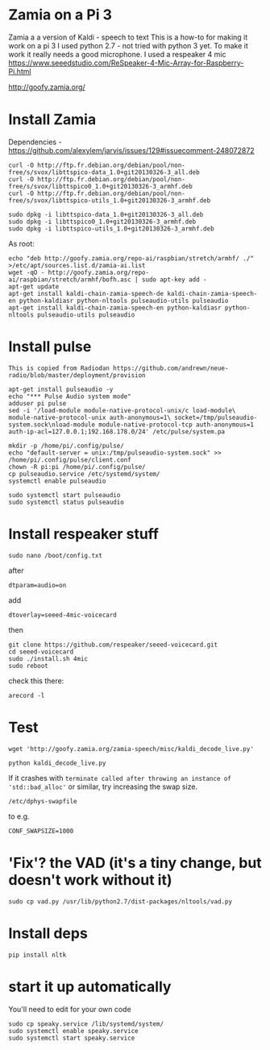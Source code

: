 # Zamia on a Pi 3

Zamia a a version of Kaldi - speech to text
This is a how-to for making it work on a pi 3
I used python 2.7 - not tried with python 3 yet.
To make it work it really needs a good microphone.
I used a respeaker 4 mic https://www.seeedstudio.com/ReSpeaker-4-Mic-Array-for-Raspberry-Pi.html

http://goofy.zamia.org/

# Install Zamia

Dependencies - https://github.com/alexylem/jarvis/issues/129#issuecomment-248072872

    curl -O http://ftp.fr.debian.org/debian/pool/non-free/s/svox/libttspico-data_1.0+git20130326-3_all.deb
    curl -O http://ftp.fr.debian.org/debian/pool/non-free/s/svox/libttspico0_1.0+git20130326-3_armhf.deb
    curl -O http://ftp.fr.debian.org/debian/pool/non-free/s/svox/libttspico-utils_1.0+git20130326-3_armhf.deb

    sudo dpkg -i libttspico-data_1.0+git20130326-3_all.deb
    sudo dpkg -i libttspico0_1.0+git20130326-3_armhf.deb
    sudo dpkg -i libttspico-utils_1.0+git20130326-3_armhf.deb

As root:

    echo "deb http://goofy.zamia.org/repo-ai/raspbian/stretch/armhf/ ./" >/etc/apt/sources.list.d/zamia-ai.list
    wget -qO - http://goofy.zamia.org/repo-ai/raspbian/stretch/armhf/bofh.asc | sudo apt-key add -
    apt-get update
    apt-get install kaldi-chain-zamia-speech-de kaldi-chain-zamia-speech-en python-kaldiasr python-nltools pulseaudio-utils pulseaudio
    apt-get install kaldi-chain-zamia-speech-en python-kaldiasr python-nltools pulseaudio-utils pulseaudio

# Install pulse

    This is copied from Radiodan https://github.com/andrewn/neue-radio/blob/master/deployment/provision

    apt-get install pulseaudio -y
    echo "*** Pulse Audio system mode"
    adduser pi pulse
    sed -i '/load-module module-native-protocol-unix/c load-module\ module-native-protocol-unix auth-anonymous=1\ socket=/tmp/pulseaudio-system.sock\nload-module module-native-protocol-tcp auth-anonymous=1 auth-ip-acl=127.0.0.1;192.168.178.0/24' /etc/pulse/system.pa

    mkdir -p /home/pi/.config/pulse/
    echo "default-server = unix:/tmp/pulseaudio-system.sock" >> /home/pi/.config/pulse/client.conf
    chown -R pi:pi /home/pi/.config/pulse/
    cp pulseaudio.service /etc/systemd/system/
    systemctl enable pulseaudio

    sudo systemctl start pulseaudio
    sudo systemctl status pulseaudio

# Install respeaker stuff

    sudo nano /boot/config.txt

after

    dtparam=audio=on

add

    dtoverlay=seeed-4mic-voicecard

then 

    git clone https://github.com/respeaker/seeed-voicecard.git
    cd seeed-voicecard
    sudo ./install.sh 4mic
    sudo reboot

check this there:

    arecord -l


# Test

    wget 'http://goofy.zamia.org/zamia-speech/misc/kaldi_decode_live.py'

    python kaldi_decode_live.py
    
If it crashes with `terminate called after throwing an instance of 'std::bad_alloc'` or similar, try increasing the swap size.

    /etc/dphys-swapfile

to e.g.

    CONF_SWAPSIZE=1000

# 'Fix'? the VAD (it's a tiny change, but doesn't work without it)

    sudo cp vad.py /usr/lib/python2.7/dist-packages/nltools/vad.py

# Install deps

    pip install nltk


# start it up automatically

You'll need to edit for your own code

    sudo cp speaky.service /lib/systemd/system/
    sudo systemctl enable speaky.service 
    sudo systemctl start speaky.service

